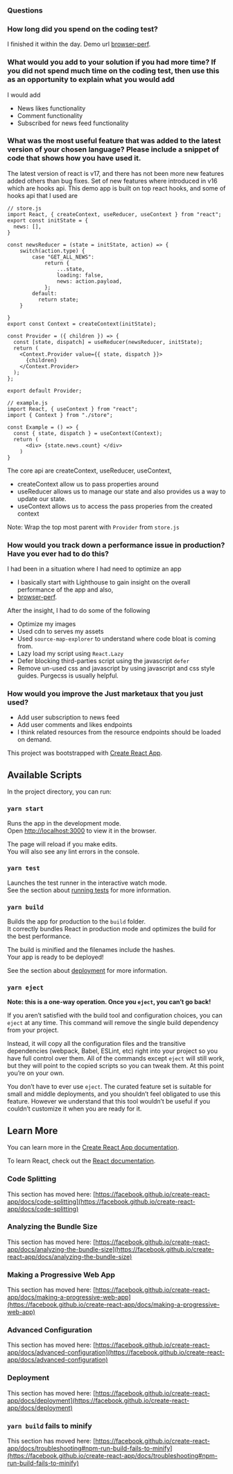 ### Questions

### How long did you spend on the coding test? 
I finished it within the day.
Demo url [browser-perf](https://github.com/axemclion/browser-perf).


### What would you add to your solution if you had more time? If you did not spend much time on the coding test, then use this as an opportunity to explain what you would add
I would add 
- News likes functionality
- Comment functionality
- Subscribed for news feed functionality

### What was the most useful feature that was added to the latest version of your chosen language? Please include a snippet of code that shows how you have used it.

The latest version of react is v17, and there has not been more new features added others than bug fixes. Set of new features where introduced in v16 which are hooks api. This demo app is built on top react hooks, and some of hooks api that I used are

```
// store.js
import React, { createContext, useReducer, useContext } from "react";
export const initState = {
  news: [],
}

const newsReducer = (state = initState, action) => {
    switch(action.type) {
        case "GET_ALL_NEWS":
            return {
                ...state,
                loading: false,
                news: action.payload,
            };
        default:
          return state;  
    }

}
export const Context = createContext(initState);

const Provider = ({ children }) => {
  const [state, dispatch] = useReducer(newsReducer, initState);
  return (
    <Context.Provider value={{ state, dispatch }}>
      {children}
    </Context.Provider>
  );
};

export default Provider;

```

```
// example.js
import React, { useContext } from "react";
import { Context } from "./store";

const Example = () => {
  const { state, dispatch } = useContext(Context);
  return (
      <div> {state.news.count} </div>
    )
}
```


The core api are createContext, useReducer, useContext, 
- createContext allow us to pass properties around
- useReducer allows us to manage our state and also provides us a way to update our state.
- useContext allows us to access the pass properies from the created context

Note: Wrap the top most parent with `Provider` from `store.js`


### How would you track down a performance issue in production? Have you ever had to do this? 
I had been in a situation where I had need to optimize an app
- I basically start with Lighthouse to gain insight on the overall performance  of the app and also,
- [browser-perf](https://github.com/axemclion/browser-perf).

After the insight, I had to do some of the following
- Optimize my images
- Used cdn to serves my assets
- Used `source-map-explorer` to understand where code bloat is coming from.
- Lazy load my script using `React.Lazy`
- Defer blocking  third-parties script using the javascript `defer`
- Remove un-used css and javascript by using javascript and css style guides. Purgecss is usually helpful.

### How would you improve the Just marketaux that you just used?
- Add user subscription to  news feed
- Add user comments and likes endpoints
- I think related resources from the resource endpoints should be loaded on demand.


This project was bootstrapped with [Create React App](https://github.com/facebook/create-react-app).

## Available Scripts

In the project directory, you can run:

### `yarn start`

Runs the app in the development mode.\
Open [http://localhost:3000](http://localhost:3000) to view it in the browser.

The page will reload if you make edits.\
You will also see any lint errors in the console.

### `yarn test`

Launches the test runner in the interactive watch mode.\
See the section about [running tests](https://facebook.github.io/create-react-app/docs/running-tests) for more information.

### `yarn build`

Builds the app for production to the `build` folder.\
It correctly bundles React in production mode and optimizes the build for the best performance.

The build is minified and the filenames include the hashes.\
Your app is ready to be deployed!

See the section about [deployment](https://facebook.github.io/create-react-app/docs/deployment) for more information.

### `yarn eject`

**Note: this is a one-way operation. Once you `eject`, you can’t go back!**

If you aren’t satisfied with the build tool and configuration choices, you can `eject` at any time. This command will remove the single build dependency from your project.

Instead, it will copy all the configuration files and the transitive dependencies (webpack, Babel, ESLint, etc) right into your project so you have full control over them. All of the commands except `eject` will still work, but they will point to the copied scripts so you can tweak them. At this point you’re on your own.

You don’t have to ever use `eject`. The curated feature set is suitable for small and middle deployments, and you shouldn’t feel obligated to use this feature. However we understand that this tool wouldn’t be useful if you couldn’t customize it when you are ready for it.

## Learn More

You can learn more in the [Create React App documentation](https://facebook.github.io/create-react-app/docs/getting-started).

To learn React, check out the [React documentation](https://reactjs.org/).

### Code Splitting

This section has moved here: [https://facebook.github.io/create-react-app/docs/code-splitting](https://facebook.github.io/create-react-app/docs/code-splitting)

### Analyzing the Bundle Size

This section has moved here: [https://facebook.github.io/create-react-app/docs/analyzing-the-bundle-size](https://facebook.github.io/create-react-app/docs/analyzing-the-bundle-size)

### Making a Progressive Web App

This section has moved here: [https://facebook.github.io/create-react-app/docs/making-a-progressive-web-app](https://facebook.github.io/create-react-app/docs/making-a-progressive-web-app)

### Advanced Configuration

This section has moved here: [https://facebook.github.io/create-react-app/docs/advanced-configuration](https://facebook.github.io/create-react-app/docs/advanced-configuration)

### Deployment

This section has moved here: [https://facebook.github.io/create-react-app/docs/deployment](https://facebook.github.io/create-react-app/docs/deployment)

### `yarn build` fails to minify

This section has moved here: [https://facebook.github.io/create-react-app/docs/troubleshooting#npm-run-build-fails-to-minify](https://facebook.github.io/create-react-app/docs/troubleshooting#npm-run-build-fails-to-minify)
